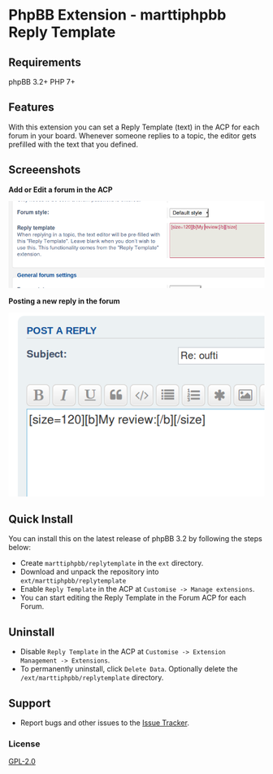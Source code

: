 # PhpBB Extension - marttiphpbb Reply Template

## Requirements

phpBB 3.2+ PHP 7+

## Features

With this extension you can set a Reply Template (text) in the ACP for each forum in your board.
Whenever someone replies to a topic, the editor gets prefilled with the text that you defined.

## Screeenshots
 
**Add or Edit a forum in the ACP**

![ACP](/doc/acp.png)

**Posting a new reply in the forum**

![Posting](/doc/reply.png)

## Quick Install

You can install this on the latest release of phpBB 3.2 by following the steps below:

* Create `marttiphpbb/replytemplate` in the `ext` directory.
* Download and unpack the repository into `ext/marttiphpbb/replytemplate`
* Enable `Reply Template` in the ACP at `Customise -> Manage extensions`.
* You can start editing the Reply Template in the Forum ACP for each Forum.

## Uninstall

* Disable `Reply Template` in the ACP at `Customise -> Extension Management -> Extensions`.
* To permanently uninstall, click `Delete Data`. Optionally delete the `/ext/marttiphpbb/replytemplate` directory.

## Support

* Report bugs and other issues to the [Issue Tracker](https://github.com/marttiphpbb/replytemplate/issues).


### License

[GPL-2.0](license.txt)
